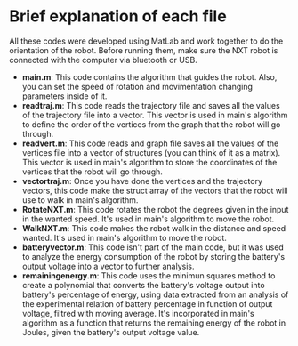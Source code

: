 # Brief explanation of each file

All these codes were developed using MatLab and work together to do the orientation of the robot. 
Before running them, make sure the NXT robot is connected with the computer via bluetooth or USB.

* __main.m__: This code contains the algorithm that guides the robot. Also, you can set the speed of rotation and movimentation changing parameters inside of it. 
* __readtraj.m__: This code reads the trajectory file and saves all the values of the trajectory file into a vector. This vector is used in main's algorithm to define the order of the vertices from the graph that the robot will go through.    
* __readvert.m__: This code reads and graph file saves all the values of the vertices file into a vector of structures (you can think of it as a matrix). This vector is used in main's algorithm to store the coordinates of the vertices that the robot will go through.
* __vectortraj.m__: Once you have done the vertices and the trajectory vectors, this code make the struct array of the vectors that the robot will use to walk in main's algorithm.
* __RotateNXT.m__: This code rotates the robot the degrees given in the input in the wanted speed. It's used in main's algorithm to move the robot. 
* __WalkNXT.m__: This code makes the robot walk in the distance and speed wanted. It's used in main's algorithm to move the robot. 
* __batteryvector.m__: This code isn't part of the main code, but it was used to analyze the energy consumption of the robot by storing the battery's output voltage into a vector to further analysis. 
* __remainingenergy.m__: This code uses the minimun squares method to create a polynomial that converts the battery's voltage output into battery's percentage of energy, using data extracted from an analysis of the experimental relation of battery percentage in function of output voltage, filtred with moving average. It's incorporated in main's algorithm as a function that returns the remaining energy of the robot in Joules, given the battery's output voltage value. 

